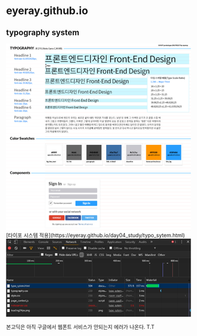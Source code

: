 # eyeray.github.io
## typography system
<img src="https://github.com/eyeray/eyeray.github.io/blob/master/day04_study/images/UI_kit_eyeray_upgrade0217.jpg?raw=true" alt="typography system">
[타이포 시스템 적용](https://eyeray.github.io/day04_study/typo_sytem.html)

<img src="https://github.com/eyeray/eyeray.github.io/blob/master/day04_study/images/blockedcontents.jpg?raw=true" alt="webfont error">

본고딕은 아직 구글에서 웹폰트 서비스가 안되는지 에러가 나온다. T.T
